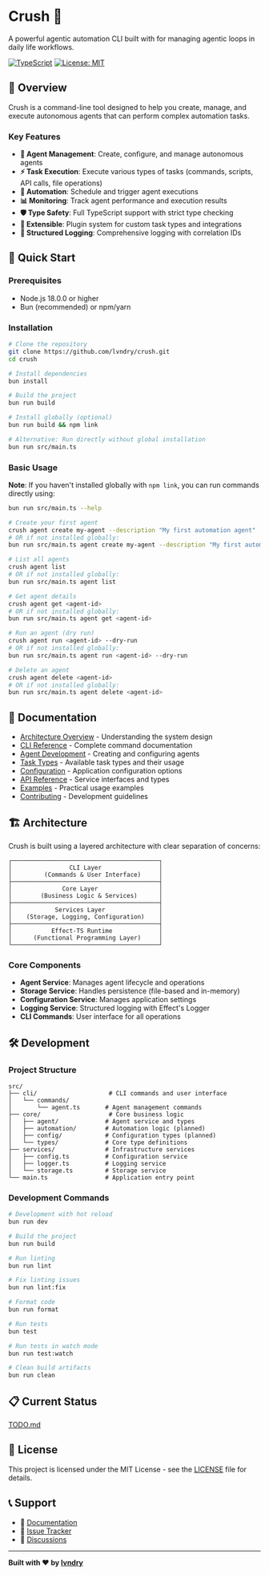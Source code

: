 # Crush 🚀

A powerful agentic automation CLI built with for managing agentic loops in daily life workflows.

[![TypeScript](https://img.shields.io/badge/TypeScript-100%25-blue.svg)](https://www.typescriptlang.org/)
[![License: MIT](https://img.shields.io/badge/License-MIT-yellow.svg)](https://opensource.org/licenses/MIT)

## 🎯 Overview

Crush is a command-line tool designed to help you create, manage, and execute autonomous agents that can perform complex automation tasks.

### Key Features

- **🤖 Agent Management**: Create, configure, and manage autonomous agents
- **⚡ Task Execution**: Execute various types of tasks (commands, scripts, API calls, file operations)
- **🔄 Automation**: Schedule and trigger agent executions
- **📊 Monitoring**: Track agent performance and execution results
- **🛡️ Type Safety**: Full TypeScript support with strict type checking
- **🔧 Extensible**: Plugin system for custom task types and integrations
- **📝 Structured Logging**: Comprehensive logging with correlation IDs

## 🚀 Quick Start

### Prerequisites

- Node.js 18.0.0 or higher
- Bun (recommended) or npm/yarn

### Installation

```bash
# Clone the repository
git clone https://github.com/lvndry/crush.git
cd crush

# Install dependencies
bun install

# Build the project
bun run build

# Install globally (optional)
bun run build && npm link

# Alternative: Run directly without global installation
bun run src/main.ts
```

### Basic Usage

**Note**: If you haven't installed globally with `npm link`, you can run commands directly using:
```bash
bun run src/main.ts --help
```

```bash
# Create your first agent
crush agent create my-agent --description "My first automation agent"
# OR if not installed globally:
bun run src/main.ts agent create my-agent --description "My first automation agent"

# List all agents
crush agent list
# OR if not installed globally:
bun run src/main.ts agent list

# Get agent details
crush agent get <agent-id>
# OR if not installed globally:
bun run src/main.ts agent get <agent-id>

# Run an agent (dry run)
crush agent run <agent-id> --dry-run
# OR if not installed globally:
bun run src/main.ts agent run <agent-id> --dry-run

# Delete an agent
crush agent delete <agent-id>
# OR if not installed globally:
bun run src/main.ts agent delete <agent-id>
```


## 📖 Documentation

- [Architecture Overview](docs/architecture.md) - Understanding the system design
- [CLI Reference](docs/cli-reference.md) - Complete command documentation
- [Agent Development](docs/agent-development.md) - Creating and configuring agents
- [Task Types](docs/task-types.md) - Available task types and their usage
- [Configuration](docs/configuration.md) - Application configuration options
- [API Reference](docs/api-reference.md) - Service interfaces and types
- [Examples](docs/examples.md) - Practical usage examples
- [Contributing](docs/contributing.md) - Development guidelines

## 🏗️ Architecture

Crush is built using a layered architecture with clear separation of concerns:

```
┌─────────────────────────────────────────┐
│                CLI Layer                │
│         (Commands & User Interface)     │
├─────────────────────────────────────────┤
│              Core Layer                 │
│        (Business Logic & Services)      │
├─────────────────────────────────────────┤
│            Services Layer               │
│    (Storage, Logging, Configuration)    │
├─────────────────────────────────────────┤
│           Effect-TS Runtime             │
│      (Functional Programming Layer)     │
└─────────────────────────────────────────┘
```

### Core Components

- **Agent Service**: Manages agent lifecycle and operations
- **Storage Service**: Handles persistence (file-based and in-memory)
- **Configuration Service**: Manages application settings
- **Logging Service**: Structured logging with Effect's Logger
- **CLI Commands**: User interface for all operations

## 🛠️ Development

### Project Structure

```
src/
├── cli/                    # CLI commands and user interface
│   └── commands/
│       └── agent.ts       # Agent management commands
├── core/                   # Core business logic
│   ├── agent/             # Agent service and types
│   ├── automation/        # Automation logic (planned)
│   ├── config/            # Configuration types (planned)
│   └── types/             # Core type definitions
├── services/              # Infrastructure services
│   ├── config.ts          # Configuration service
│   ├── logger.ts          # Logging service
│   └── storage.ts         # Storage service
└── main.ts                # Application entry point
```

### Development Commands

```bash
# Development with hot reload
bun run dev

# Build the project
bun run build

# Run linting
bun run lint

# Fix linting issues
bun run lint:fix

# Format code
bun run format

# Run tests
bun test

# Run tests in watch mode
bun run test:watch

# Clean build artifacts
bun run clean
```

## 📋 Current Status

[TODO.md](./TODO.md)

## 📄 License

This project is licensed under the MIT License - see the [LICENSE](LICENSE) file for details.

## 📞 Support

- 📖 [Documentation](docs/)
- 🐛 [Issue Tracker](https://github.com/lvndry/crush/issues)
- 💬 [Discussions](https://github.com/lvndry/crush/discussions)

---

**Built with ❤️ by [lvndry](https://github.com/lvndry)**
